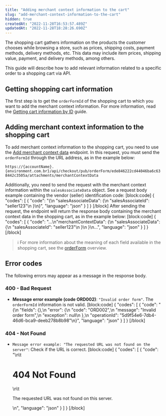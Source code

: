 ```yaml
---
title: "Adding merchant context information to the cart"
slug: "add-merchant-context-information-to-the-cart"
hidden: true
createdAt: "2022-11-28T16:53:57.489Z"
updatedAt: "2022-11-28T18:28:26.690Z"
---
```


The shopping cart gathers information on the products the customer chooses while browsing a store, such as prices, shipping costs, payment methods, delivery methods, etc. This data may include item prices, shipping value, payment, and delivery methods, among others.

This guide will describe how to add relevant information related to a specific order to a shopping cart via API.


## Getting shopping cart information

The first step is to get the `orderFormId` of the shopping cart to which you want to add the merchant context information. For more information, read the [Getting cart information by ID](https://developers.vtex.com/vtex-rest-api/docs/get-cart-information-by-id) guide.

## Adding merchant context information to the shopping cart

To add merchant context information to the shopping cart, you need to use the [Add merchant context data](https://developers.vtex.com/vtex-rest-api/reference/addmerchantcontextdata) endpoint. In this request, you must send the `orderFormId` through the URL address, as in the example below:

`https://{accountName}.{environment.com.br}/api/checkout/pub/orderForm/ede846222cd44046ba6c638442c3505a/attachments/merchantContextData`

Additionally, you need to send the request with the merchant context information within the `salesAssociateData` object. See a request body example containing the vendor (seller) identification code: [block:code]
{ "codes": [
    { "code": "{\n     \"salesAssociateData\": {\n          \"salesAssociateId\": \"seller123\"\n     }\n}", "language": "json" } ] } [/block] After sending the request, the endpoint will return the response body containing the merchant context data in the shopping cart, as in the example below: [block:code]
{ "codes": [
    { "code": "...\n\"merchantContextData\": {\n        \"salesAssociateData\": {\n            \"salesAssociateId\": \"seller123\"\n        }\n    }\n...", "language": "json" } ] } [/block]

> ℹ️️ For more information about the meaning of each field available in the shopping cart, see the [orderForm](https://developers.vtex.com/docs/guides/orderform-fields) overview.

## Error codes

The following errors may appear as a message in the response body.

### 400 - Bad Request

- **Message error example (code ORD002)**: `"Invalid order form"`. The `orderFormId` information is not valid. [block:code]
{ "codes": [
  { "code": "{\n    \"fields\": {},\n    \"error\": {\n        \"code\": \"ORD002\",\n        \"message\": \"Invalid order form\",\n        \"exception\": null\n    },\n    \"operationId\": \"5d9f54e6-7db4-46d6-bca9-deeb278b8b98\"\n}", "language": "json" } ] } [/block]
### 404 - Not Found

- `Message error example: "The requested URL was not found on the server"`: Check if the URL is correct. [block:code]
{
"codes": [
  {
    "code": "<body>\n\t<h1>404 Not Found</h1>\n\t<p>The requested URL was not found on this server.</p>\n</body>",
    "language": "json"
  }
] } [/block]